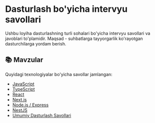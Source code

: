 # Dasturlash bo'yicha intervyu savollari

Ushbu loyiha dasturlashning turli sohalari bo'yicha intervyu savollari va javoblari to'plamidir. Maqsad - suhbatlarga tayyorgarlik ko'rayotgan dasturchilarga yordam berish.

## 📚 Mavzular

Quyidagi texnologiyalar bo'yicha savollar jamlangan:

- [JavaScript](JavaScript%20Interview%20Savollar.md)
- [TypeScript](TypeScript%20Interview%20Savollar.md)
- [React](React%20Interview%20Savollar.md)
- [Next.js](Next%20js%20Interview%20Savollar.md)
- [Node.js / Express](Node%20js%20Express%20Interview%20Savollar.md)
- [NestJS](NestJS%20Interview%20Savollar.md)
- [Umumiy Dasturlash Savollari](Umumiy%20Dasturlash%20Interview%20Savollar.md)
